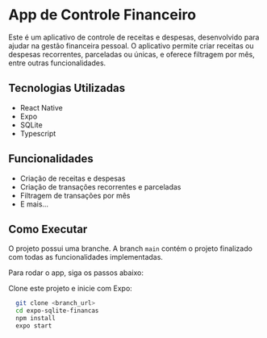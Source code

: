 
# App de Controle Financeiro

Este é um aplicativo de controle de receitas e despesas, desenvolvido para ajudar na gestão financeira pessoal. O aplicativo permite criar receitas ou despesas recorrentes, parceladas ou únicas, e oferece filtragem por mês, entre outras funcionalidades.

## Tecnologias Utilizadas

-   React Native
-   Expo
-   SQLite
-   Typescript

## Funcionalidades

-   Criação de receitas e despesas
-   Criação de transações recorrentes e parceladas
-   Filtragem de transações por mês
-   E mais...

## Como Executar

O projeto possui uma branche. A branch `main` contém o projeto finalizado com todas as funcionalidades implementadas.

Para rodar o app, siga os passos abaixo:

Clone este projeto e inicie com Expo:

```bash
  git clone <branch_url>
  cd expo-sqlite-financas
  npm install
  expo start
```
